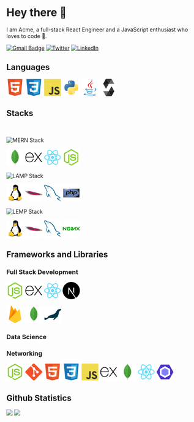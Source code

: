# Hey there 👋

I am Acme, a full-stack React Engineer and a JavaScript enthusiast who loves to code 🙂.

[![Gmail Badge](https://img.shields.io/badge/-Email-005FF9?style=for-the-badge&logo=Mail.Ru&logoColor=ffffff)](mailto:acmegamers@fatima-academy.com)
[![Twitter](https://img.shields.io/badge/twitter-1DA1F2.svg?style=for-the-badge&logo=twitter&logoColor=ffffff)](https://twitter.com/acme_gamers)
[![LinkedIn](https://img.shields.io/badge/linkedin-0A66C2.svg?style=for-the-badge&logo=linkedin&logoColor=ffffff)](https://www.linkedin.com/in/acmegamers/)

## Languages

<p>
  <img width="45" src='https://raw.githubusercontent.com/devicons/devicon/master/icons/html5/html5-original.svg' alt='HTML5'>
  <img width="45" src='https://raw.githubusercontent.com/devicons/devicon/master/icons/css3/css3-original.svg' alt='CSS'>
  <img width='45px' src='https://raw.githubusercontent.com/devicons/devicon/master/icons/javascript/javascript-original.svg' alt='JavaScript'>
  <img width='45px' src='https://raw.githubusercontent.com/devicons/devicon/master/icons/python/python-original.svg' alt='Python'>
  <img width='45px' src='https://raw.githubusercontent.com/devicons/devicon/master/icons/java/java-original.svg' alt='Java'>  
  <img width='45px' src='https://raw.githubusercontent.com/devicons/devicon/master/icons/solidity/solidity-original.svg' alt='Solidity'>
</p>

## Stacks

<br>

![MERN Stack](https://img.shields.io/badge/MERN-Stack-1DA1F2.svg?style=for-the-badge&logo=MERN&logoColor=ffffff)

<p>
  <img width='45px' src='https://raw.githubusercontent.com/devicons/devicon/master/icons/mongodb/mongodb-original.svg' alt='MongoDB'>
  <img width='45px' src='https://raw.githubusercontent.com/devicons/devicon/master/icons/express/express-original.svg' alt='Express'>
  <img width='45px' src='https://raw.githubusercontent.com/devicons/devicon/master/icons/react/react-original.svg' alt='React'>
  <img width='45px' src='https://raw.githubusercontent.com/devicons/devicon/master/icons/nodejs/nodejs-original.svg' alt='Node.js'>
</p>

![LAMP Stack](https://img.shields.io/badge/LAMP-Stack-1DA1F2.svg?style=for-the-badge&logo=LAMP&logoColor=ffffff)

<p>
  <img width='45px' src='https://raw.githubusercontent.com/devicons/devicon/master/icons/linux/linux-original.svg' alt='Linux'>
  <img width='45px' src='https://raw.githubusercontent.com/devicons/devicon/master/icons/apache/apache-original.svg' alt='Apache'>
  <img width='45px' src='https://raw.githubusercontent.com/devicons/devicon/master/icons/mysql/mysql-original.svg' alt='MySQL'>
  <img width='45px' src='https://raw.githubusercontent.com/devicons/devicon/master/icons/php/php-original.svg' alt='PHP'>
</p>

![LEMP Stack](https://img.shields.io/badge/LEMP-Stack-1DA1F2.svg?style=for-the-badge&logo=LEMP&logoColor=ffffff)

<p>
  <img width='45px' src='https://raw.githubusercontent.com/devicons/devicon/master/icons/linux/linux-original.svg' alt='Linux'>
  <img width='45px' src='https://raw.githubusercontent.com/devicons/devicon/master/icons/apache/apache-original.svg' alt='Apache'>
  <img width='45px' src='https://raw.githubusercontent.com/devicons/devicon/master/icons/mysql/mysql-original.svg' alt='MySQL'>
  <img width='45px' src='https://raw.githubusercontent.com/devicons/devicon/master/icons/nginx/nginx-original.svg' alt='Nginx'>
</p>

## Frameworks and Libraries

### Full Stack Development

<p>
  <img width='45px' src='https://raw.githubusercontent.com/devicons/devicon/master/icons/nodejs/nodejs-original.svg' alt='Node.js'>
  <img width='45px' src='https://raw.githubusercontent.com/devicons/devicon/master/icons/express/express-original.svg' alt='Express'>
  <img width='45px' src='https://raw.githubusercontent.com/devicons/devicon/master/icons/react/react-original.svg' alt='React'>
  <img width='45px' src='https://raw.githubusercontent.com/devicons/devicon/master/icons/nextjs/nextjs-original.svg' alt='Next.js'>
</p>

<p>
  <img width='45px' src='https://raw.githubusercontent.com/devicons/devicon/master/icons/firebase/firebase-original.svg' alt='Firebase'>
  <img width='45px' src='https://raw.githubusercontent.com/devicons/devicon/master/icons/mongodb/mongodb-original.svg' alt='MongoDB'>
  <img width='45px' src='https://raw.githubusercontent.com/devicons/devicon/master/icons/mariadb/mariadb-original.svg' alt='MariaDB'>
</p>

### Data Science

### Networking

<p>
  <img width="45px" src="https://raw.githubusercontent.com/devicons/devicon/c5378d6c2510ffa0b3e4475af95618a8048d6cf1/icons/nodejs/nodejs-original.svg">
  <img width="45px" src="https://raw.githubusercontent.com/devicons/devicon/c5378d6c2510ffa0b3e4475af95618a8048d6cf1/icons/git/git-original.svg">
  <img width="45px" src="https://raw.githubusercontent.com/devicons/devicon/c5378d6c2510ffa0b3e4475af95618a8048d6cf1/icons/html5/html5-original.svg">
  <img width="45px" src="https://raw.githubusercontent.com/devicons/devicon/master/icons/css3/css3-original.svg">
  <img width="45px" src="https://raw.githubusercontent.com/devicons/devicon/master/icons/javascript/javascript-original.svg">
  <img width="45px" src="https://raw.githubusercontent.com/devicons/devicon/master/icons/express/express-original.svg">
  <img width="45px" src="https://raw.githubusercontent.com/devicons/devicon/master/icons/mongodb/mongodb-original.svg">
  <img width="45px" src="https://raw.githubusercontent.com/devicons/devicon/master/icons/react/react-original.svg">
  <img width='45px' src='https://raw.githubusercontent.com/devicons/devicon/master/icons/eslint/eslint-original.svg'>
</p>

## Github Statistics

<img width="450px" src="https://github-readme-stats.vercel.app/api/top-langs/?username=AcmeGamers&count_private=true&hide=html&layout=compact&title_color=fff&icon_color=fff&text_color=9f9f9f&bg_color=151515" />

<img width="450px" src="https://github-readme-stats.vercel.app/api/?username=AcmeGamers&show_icons=true&title_color=fff&icon_color=fff&text_color=9f9f9f&bg_color=151515"/>
